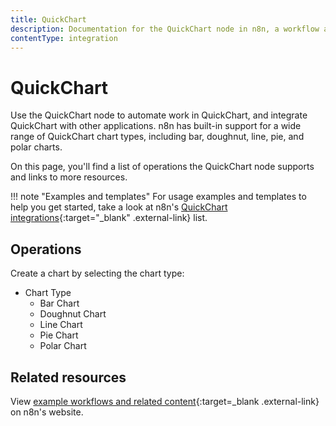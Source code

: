 ```yaml
---
title: QuickChart
description: Documentation for the QuickChart node in n8n, a workflow automation platform. Includes details of operations and configuration, and links to examples and credentials information.
contentType: integration
---
```


# QuickChart

Use the QuickChart node to automate work in QuickChart, and integrate QuickChart with other applications. n8n has built-in support for a wide range of QuickChart chart types, including bar, doughnut, line, pie, and polar charts.

On this page, you'll find a list of operations the QuickChart node supports and links to more resources.

!!! note "Examples and templates"
	For usage examples and templates to help you get started, take a look at n8n's [QuickChart integrations](https://n8n.io/integrations/quickchart/){:target="_blank" .external-link} list.

## Operations

Create a chart by selecting the chart type:

* Chart Type
	* Bar Chart
	* Doughnut Chart
	* Line Chart
	* Pie Chart
	* Polar Chart

## Related resources

View [example workflows and related content](https://n8n.io/integrations/quickchart/){:target=_blank .external-link} on n8n's website.

